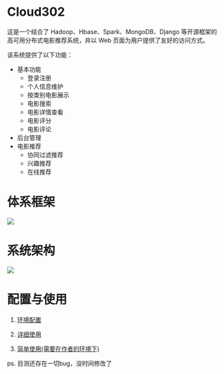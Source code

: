 # Cloud302

这是一个结合了 Hadoop、Hbase、Spark、MongoDB、Django 等开源框架的高可用分布式电影推荐系统，并以 Web 页面为用户提供了友好的访问方式。

该系统提供了以下功能：

- 基本功能
  - 登录注册
  - 个人信息维护
  - 按类别电影展示
  - 电影搜索
  - 电影详情查看
  - 电影评分
  - 电影评论
- 后台管理
- 电影推荐
  - 协同过滤推荐
  - 兴趣推荐
  - 在线推荐
    

# 体系框架

![](https://i.postimg.cc/BnXbhqkT/tixi.png)

# 系统架构

![](https://i.postimg.cc/MG1W4XDQ/xitong.png)

# 配置与使用

1. [环境配置]([https://github.com/zhurboo/moviesite/blob/master/%E7%AE%80%E5%8D%95%E4%BD%BF%E7%94%A8.md](https://github.com/zhurboo/moviesite/blob/master/环境配置.md))

2. [详细使用]([https://github.com/zhurboo/moviesite/blob/master/%E7%AE%80%E5%8D%95%E4%BD%BF%E7%94%A8.md](https://github.com/zhurboo/moviesite/blob/master/详细使用.md))
3. [简单使用(需要在作者的环境下)]([https://github.com/zhurboo/moviesite/blob/master/%E7%AE%80%E5%8D%95%E4%BD%BF%E7%94%A8.md](https://github.com/zhurboo/moviesite/blob/master/简单使用.md))



ps. 目测还存在一切bug，没时间修改了